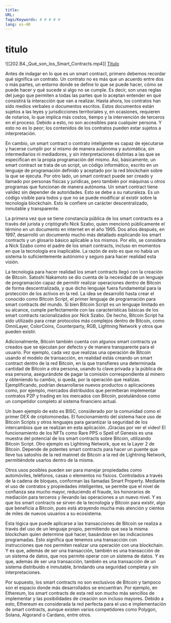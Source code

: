 ```yaml
---
title: 
URL: 
Tags/Keywords: # # # # #
lang: es-AR
---
```

# titulo
![[202.B4._Qué_son_los_Smart_Contracts.mp4]]
[Titulo](URL)

Antes de indagar en lo que es un smart contract, primero debemos recordar qué significa un contrato. Un contrato no es más que un acuerdo entre dos o más partes, un entorno donde se define lo que se puede hacer, cómo se puede hacer y qué sucede si algo no se cumple. Es decir, son unas reglas del juego que permiten a todas las partes que lo aceptan entender en qué consistirá la interacción que van a realizar. Hasta ahora, los contratos han sido medios verbales o documentos escritos. Estos documentos están sujetos a las leyes y jurisdicciones territoriales y, en ocasiones, requieren de notarios, lo que implica más costos, tiempo y la intervención de terceros en el proceso. Debido a esto, no son accesibles para cualquier persona. Y esto no es lo peor; los contenidos de los contratos pueden estar sujetos a interpretación.

En cambio, un smart contract o contrato inteligente es capaz de ejecutarse y hacerse cumplir por sí mismo de manera autónoma y automática, sin intermediarios ni mediadores, y sin interpretaciones distintas a las que se especifican en la propia programación del mismo. Así, básicamente, un smart contract se trata de un script, un código informático, escrito en un lenguaje de programación definido y aceptado por la red blockchain sobre la que se ejecuta. Por otro lado, un smart contract puede ser creado y llamado por personas físicas y jurídicas, pero también por máquinas u otros programas que funcionan de manera autónoma. Un smart contract tiene validez sin depender de autoridades. Esto se debe a su naturaleza. Es un código visible para todos y que no se puede modificar al existir sobre la tecnología blockchain. Esto le confiere un carácter descentralizado, inmutable y transparente.

La primera vez que se tiene constancia pública de los smart contracts es a través del jurista y criptógrafo Nick Szabo, quien mencionó públicamente el término en un documento en internet en el año 1995. Dos años después, en 1997, desarrolló un documento mucho más detallado explicando los smart contracts y un glosario básico aplicable a los mismos. Por ello, se considera a Nick Szabo como el padre de los smart contracts, incluso en momentos en que la tecnología era inaplicable. La razón de esto es que no había un sistema lo suficientemente autónomo y seguro para hacer realidad esta visión.

La tecnología para hacer realidad los smart contracts llegó con la creación de Bitcoin. Satoshi Nakamoto se dio cuenta de la necesidad de un lenguaje de programación capaz de permitir realizar operaciones dentro de Bitcoin de forma descentralizada, y que dicho lenguaje fuera fundamental para la protección de los activos en la red. La idea se desarrolló hasta crear el conocido como Bitcoin Script, el primer lenguaje de programación para smart contracts del mundo. Si bien Bitcoin Script es un lenguaje limitado en su alcance, cumple perfectamente con las características básicas de los smart contracts racionalizados por Nick Szabo. De hecho, Bitcoin Script ha sido utilizado para crear protocolos más complejos dentro de Bitcoin, como OmniLayer, ColorCoins, Counterparty, RGB, Lightning Network y otros que pueden existir.

Adicionalmente, Bitcoin también cuenta con algunos smart contracts ya creados que se ejecutan por defecto y de manera transparente para el usuario. Por ejemplo, cada vez que realizas una operación de Bitcoin usando el modelo de transacción, en realidad estás creando un smart contract dentro de la red Bitcoin, en la que transfieres una determinada cantidad de Bitcoin a otra persona, usando tu clave privada y la pública de esa persona, asegurándote de pagar la comisión correspondiente al minero y obteniendo tu cambio, si queda, por la operación que realizas. Ejemplificando, podrían desarrollarse nuevos productos o aplicaciones como, por ejemplo, mercados distribuidos que permitieran implementar contratos P2P y trading en los mercados con Bitcoin, postulándose como un competidor completo al sistema financiero actual.

Un buen ejemplo de esto es BISC, considerado por la comunidad como el primer DEX de criptomonedas. El funcionamiento del sistema hace uso de Bitcoin Scripts y otros lenguajes para garantizar la seguridad de los intercambios que se realizan en esta aplicación. ¡Gracias por ver el video! El funcionamiento de los NFTs como Rare PPS o Spell of Genesis es una muestra del potencial de los smart contracts sobre Bitcoin, utilizando Bitcoin Script. Otro ejemplo es Lightning Network, que es la Layer 2 de Bitcoin. Depende de potentes smart contracts para hacer un puente que lleve tus satoshis de la red mainnet de Bitcoin a la red de Lightning Network, permitiéndote usarlos dentro de la misma.

Otros usos posibles pueden ser para manejar propiedades como automóviles, teléfonos, casas o elementos no físicos. Controlados a través de la cadena de bloques, conforman las llamadas Smart Property. Mediante el uso de contratos y propiedades inteligentes, se permite que el nivel de confianza sea mucho mayor, reduciendo el fraude, los honorarios de mediación para terceros y llevando las operaciones a un nuevo nivel. Y es que los smart contracts se sirven de la tecnología y Bitcoin para existir, algo que beneficia a Bitcoin, pues está atrayendo mucha más atención y cientos de miles de nuevos usuarios a su ecosistema.

Esta lógica que puede aplicarse a las transacciones de Bitcoin se realiza a través del uso de un lenguaje propio, permitiendo que sea la misma blockchain quien determine qué hacer, basándose en las indicaciones programadas. Esto significa que tenemos una transacción con instrucciones que nos permiten realizar una operación con una blockchain. Y es que, además de ser una transacción, también es una transacción de un sistema de datos, que nos permite operar con un sistema de datos. Y es que, además de ser una transacción, también es una transacción de un sistema distribuido e inmutable, brindando una seguridad completa y sin interpretaciones.

Por supuesto, los smart contracts no son exclusivos de Bitcoin y tampoco son el espacio donde más desarrollados se encuentran. Por ejemplo, en Ethereum, los smart contracts de esta red son mucho más sencillos de implementar y las posibilidades de creación son incluso mayores. Debido a esto, Ethereum es considerada la red perfecta para el uso e implementación de smart contracts, aunque existen varios competidores como Polygon, Solana, Algorand o Cardano, entre otros.